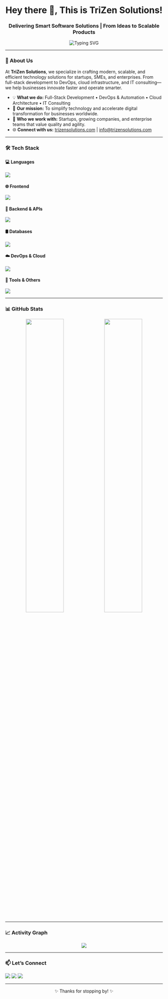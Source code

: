 <h1 align="center">Hey there 👋, This is TriZen Solutions!</h1>
<h3 align="center">Delivering Smart Software Solutions | From Ideas to Scalable Products</h3>

<p align="center">
  <img src="https://readme-typing-svg.demolab.com?font=Fira+Code&weight=600&size=22&pause=1000&center=true&width=1000&lines=Crafting+Scalable+Software.;Building+scalable+software+and+modern+digital+solutions+that+drive+results.;Empowering+Businesses+with+AI,+Automation+and+Scalable+Tech;Full-Stack+Engineering+Meets+DevOps+Excellence;Powering+the+Digital+Future" alt="Typing SVG" />
</p>

---

### 🏢 About Us

At **TriZen Solutions**, we specialize in crafting modern, scalable, and efficient technology solutions for startups, SMEs, and enterprises. From full-stack development to DevOps, cloud infrastructure, and IT consulting—we help businesses innovate faster and operate smarter.

- 💡 **What we do:** Full-Stack Development • DevOps & Automation • Cloud Architecture • IT Consulting  
- 🚀 **Our mission:** To simplify technology and accelerate digital transformation for businesses worldwide.  
- 🤝 **Who we work with:** Startups, growing companies, and enterprise teams that value quality and agility.  
- 🌐 **Connect with us:** [trizensolutions.com](https://trizensolutions.com) | info@trizensolutions.com  

---

### 🛠️ Tech Stack

#### 💻 Languages
<p>
  <img src="https://skillicons.dev/icons?i=js,ts,python,java,cpp,bash,go,rust,php,ruby" />
</p>

#### 🌐 Frontend
<p>
  <img src="https://skillicons.dev/icons?i=html,css,scss,react,nextjs,redux,tailwind,vue,svelte" />
</p>

#### 🔧 Backend & APIs
<p>
  <img src="https://skillicons.dev/icons?i=nodejs,express,nestjs,django,flask,spring,fastapi,graphql" />
</p>

#### 🛢️ Databases
<p>
  <img src="https://skillicons.dev/icons?i=mongodb,mysql,postgres,sqlite,redis,neo4j" />
</p>

#### ☁️ DevOps & Cloud
<p>
  <img src="https://skillicons.dev/icons?i=docker,kubernetes,aws,gcp,azure,terraform,jenkins,githubactions,ansible" />
</p>

#### 🧰 Tools & Others
<p>
  <img src="https://skillicons.dev/icons?i=git,github,vscode,linux,figma,postman,notion,vercel,netlify" />
</p>

---

### 📊 GitHub Stats

<div align="center">
  <img src="https://github-readme-stats.vercel.app/api?username=yourusername&show_icons=true&theme=tokyonight&hide_border=true" width="49%" />
  <img src="https://github-readme-streak-stats.herokuapp.com/?user=yourusername&theme=tokyonight&hide_border=true" width="49%" />
</div>

---

### 📈 Activity Graph

<p align="center">
  <img src="https://github-readme-activity-graph.vercel.app/graph?username=yourusername&theme=tokyo-night&hide_border=true" />
</p>

---

### 📫 Let’s Connect

<p align="left">
  <a href="https://linkedin.com/in/yourprofile" target="_blank"><img src="https://img.shields.io/badge/LinkedIn-%230077B5.svg?&style=for-the-badge&logo=linkedin&logoColor=white" /></a>
  <a href="mailto:your@email.com"><img src="https://img.shields.io/badge/Gmail-D14836?style=for-the-badge&logo=gmail&logoColor=white" /></a>
  <a href="https://yourwebsite.com"><img src="https://img.shields.io/badge/Portfolio-%2312100E.svg?style=for-the-badge&logo=About.me&logoColor=white" /></a>
</p>

---

<p align="center">✨ Thanks for stopping by! ✨</p>
